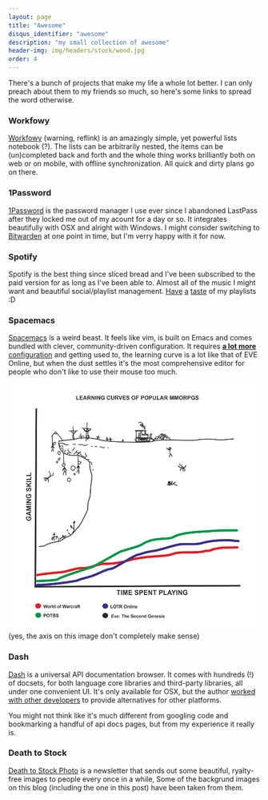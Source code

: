 ```yaml
---
layout: page
title: "Awesome"
disqus_identifier: "awesome"
description: "my small collection of awesome"
header-img: img/headers/stock/wood.jpg
order: 4
---
```


There's a bunch of projects that make my life a whole lot better. I can only
preach about them to my friends so much, so here's some links to spread the word
otherwise.

### Workfowy

[Workfowy](https://workflowy.com/invite/2148a9f5.emlx) (warning, reflink)
is an amazingly simple, yet powerful lists notebook (?). The lists
can be arbitrarily nested, the items can be (un)completed back and forth and
the whole thing works brilliantly both on web or on mobile, with offline
synchronization. All quick and dirty plans go on there.

### 1Password

[1Password](https://1password.com/) is the password manager I use ever since
I abandoned LastPass after they locked me out of my acount for a day or so.
It integrates beautifully with OSX and alright with Windows. I might consider
switching to [Bitwarden](https://bitwarden.com/) at one point in time, but
I'm verry happy with it for now.

### Spotify

Spotify is the best thing since sliced bread and I've been subscribed to the
paid version for as long as I've been able to. Almost all of the music I might
want and beautiful social/playlist management.
[Have](https://open.spotify.com/user/nietaki/playlist/5EHJYv5cK5tqXwSj9CMXmz)
[a](https://open.spotify.com/user/nietaki/playlist/1waPh7U4HMJSgZ2M3XWQ5L)
[taste](https://open.spotify.com/user/nietaki/playlist/6h5WGhoFCkrmy3cGMGSGqF)
 of my playlists :D

### Spacemacs

[Spacemacs](http://spacemacs.org/) is a weird beast. It feels like vim, is
built on Emacs and comes bundled with clever, community-driven configuration.
It requires 
[**a lot more** configuration](https://github.com/nietaki/dotty-dotfiles/blob/master/files/.spacemacs)
and getting used to, the learning curve
is a lot like that of EVE Online, but when the dust settles it's
the most comprehensive editor for people who don't like to use their mouse too
much.

![EVE Online learning curve](/img/learning_curve.png)
(yes, the axis on this image don't completely make sense)

### Dash
[Dash](https://kapeli.com/dash) is a universal API documentation browser.
It comes with hundreds (!) of docsets, for both language core libraries and
third-party libraries, all under one convenient UI. It's only available
for OSX, but the author 
[worked with other developers](https://blog.kapeli.com/dash-for-ios-android-windows-or-linux)
to provide alternatives for other platforms.

You might not think like it's much different from googling code and
bookmarking a handful of api docs pages, but from my experience it really is.

### Death to Stock

[Death to Stock Photo](https://deathtothestockphoto.com/) is a newsletter that
sends out some beautiful, ryalty-free images to people every once in a while,
Some of the backgrund images on this blog (including the one in this post)
have been taken from them.
